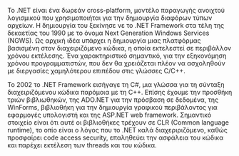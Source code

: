 Το .NET είναι ένα δωρεάν cross-platform, μοντέλο παραγωγής ανοιχτού λογισμικού που χρησιμοποιήται για την δημιουργία διαφόρων τύπων αρχείων. Η δημιουργία του ξεκίνησε νε το .NET Framework στα τέλη της δεκαετίας του 1990 με το όνομα Next Generation Windows Services (NGWS). Ως αρχική ιδέα υπάρχει η δημιουργία μιας πλατφόρμας βασισμένη στον  διαχειριζόμενο κώδικα, η οποία εκτελεστεί σε περιβάλλον χρόνου εκτέλεσης. Ένα χαρακτηριστικό σημαντικό, για την εξηκονόμηση χρόνου προγραμματιστών, που δεν θα χρειάζεται πλέον να ασχοληθούν με διεργασίες χαμηλότερου επιπέδου στις γλώσσες C/C++.


Το 2002 το .NET Framework εισήγαγε τη C#, μια γλώσσα για τη σύνταξη διαχειριζόμενου κώδικα παρόμοια με τη C++. Επίσης έχουμε την προσθήκη τριών βιβλιωθηκών, της ADO.NET για την πρόσβαση σε δεδομένα, της WinForms, βιβλιοθήκη για την δημιουργία γραφικού περιβάλοντος για εφαρμογές υπολογιστή και της ASP.NET web framework. Σημαντικό στοιχείο είναι ότι αυτέ οι βιβλιοθήκες τρέχουν σε CLR (Common language runtime), το οπίο είναι ο λόγος που το .NET καλά διαχεριριζόμενο, καθώς προσφαίρει code access security, επαληθεύει την ασφάλεια του κώδικα και παρέχει εκτέλεση των threads και του κώδικα.



